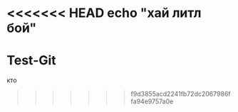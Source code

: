 <<<<<<< HEAD
echo "хай литл бой"
=======
# Test-Git
кто 
>>>>>>> f9d3855acd2241fb72dc2067986ffa94e9757a0e
